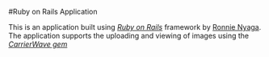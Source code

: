 #Ruby on Rails Application

This is an application built using [*Ruby on Rails*](http://guides.rubyonrails.org) framework by [Ronnie Nyaga](http://twitter.com/ronnie_nyaga). The application supports the uploading and viewing of images using the [*CarrierWave gem*](http://http://rubygems.org/gems/carrierwave)
